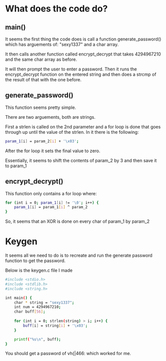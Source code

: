 # What does the code do?

## main()

It seems the first thing the code does is call a function generate_password() which has arguements of: "sexy1337" and a char array.

It then calls another function called encrypt_decrypt that takes 4294967210 and the same char array as before.

It will then prompt the user to enter a password. Then it runs the encrypt_decrypt function on the entered string and then does a strcmp of the result of that with the one before.

## generate_password()

This function seems pretty simple.

There are two arguements, both are strings.

First a strlen is called on the 2nd parameter and a for loop is done that goes through up until the value of the strlen. In it there is the following:
```bash
param_1[i] = param_2[i] + '\x03';
```
After the for loop it sets the final value to zero.

Essentially, it seems to shift the contents of param_2 by 3 and then save it to param_1

## encrypt_decrypt()

This function only contains a for loop where:
```bash
for (int i = 0; param_1[i] != '\0'; i++) {
	param_1[i] = param_1[i] ^ param_2
}
```

So, it seems that an XOR is done on every char of param_1 by param_2

# Keygen

It seems all we need to do is to recreate and run the generate password function to get the password.

Below is the keygen.c file I made
```bash
#include <stdio.h>
#include <stdlib.h>
#include <string.h>

int main() {
	char * string = "sexy1337";
	int num = 4294967210;
	char buff[56];
	
	for (int i = 0; strlen(string) > i; i++) {
		buff[i] = string[i] + '\x03';
	}

	printf("%s\n", buff);
}
```

You should get a password of vh{|466: which worked for me.

